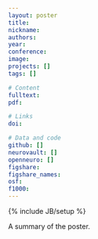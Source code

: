 ```yaml
---
layout: poster
title:
nickname:
authors:
year:
conference:
image:
projects: []
tags: []

# Content
fulltext:
pdf:

# Links
doi:

# Data and code
github: []
neurovault: []
openneuro: []
figshare:
figshare_names:
osf:
f1000:
---
```

{% include JB/setup %}

A summary of the poster.
